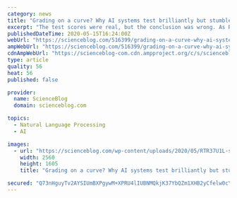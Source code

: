 ```yaml
---
category: news
title: "Grading on a curve? Why AI systems test brilliantly but stumble in real life"
excerpt: "The test scores were real, but the conclusion was wrong. As Robin Jia and Percy Liang of Stanford showed a few months later, the “robots” were only better than humans at taking that specific test. Why?"
publishedDateTime: 2020-05-15T16:24:00Z
webUrl: "https://scienceblog.com/516399/grading-on-a-curve-why-ai-systems-test-brilliantly-but-stumble-in-real-life/"
ampWebUrl: "https://scienceblog.com/516399/grading-on-a-curve-why-ai-systems-test-brilliantly-but-stumble-in-real-life/amp/"
cdnAmpWebUrl: "https://scienceblog-com.cdn.ampproject.org/c/s/scienceblog.com/516399/grading-on-a-curve-why-ai-systems-test-brilliantly-but-stumble-in-real-life/amp/"
type: article
quality: 56
heat: 56
published: false

provider:
  name: ScienceBlog
  domain: scienceblog.com

topics:
  - Natural Language Processing
  - AI

images:
  - url: "https://scienceblog.com/wp-content/uploads/2020/05/RTR37U1L-scaled.jpg"
    width: 2560
    height: 1605
    title: "Grading on a curve? Why AI systems test brilliantly but stumble in real life"

secured: "Q73nHguyTv2AYSIUmBXPgywM+XPRU4lIUBNMQkjK37YbQZm1XHB2yCfelw0cYdcxHIEXDxZENblDUOEDL21LYCmoFT3nbsQ+yGSEk/fJzbAVx3ZRK7b9TrSQgYhT8mOTLmIFIa4ilSEKRKerm9gBBDHIK6ZS6HndRv0Ref0Dn6ZMGFZoiKa38+Fv408UyiRdB4Zp0CGVjaGuomDjA3gWY+jaN3LeOAEJUIt4Nw7TzPLDXgqQ+UaBU+V5jVmGlv1WykdvCXonV0hbaa0NpZpGFXb32C9JCrJ6pn+UXAa7EZYTxZmEzHPBcezKS+dzIJG8;Eqi+M+Y1YWpJGhsZUdDAoQ=="
---
```


